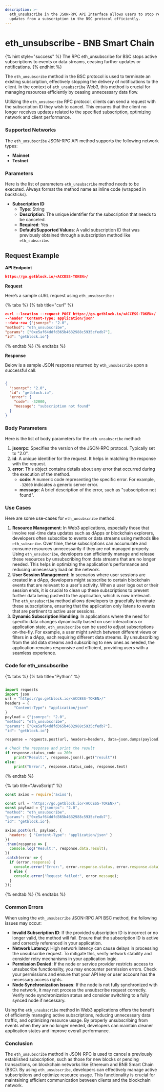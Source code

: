 ```yaml
---
description: >-
  eth_unsubscribe in the JSON-RPC API Interface allows users to stop receiving
  updates from a subscription in the BSC protocol efficiently.
---
```


# eth\_unsubscribe - BNB Smart Chain

{% hint style="success" %}
The RPC eth\_unsubscribe for BSC stops active subscriptions to events or data streams, ceasing further updates or notifications.
{% endhint %}

The `eth_unsubscribe` method in the BSC protocol is used to terminate an existing subscription, effectively stopping the delivery of notifications to the client. In the context of `eth_unsubscribe` Web3, this method is crucial for managing resources efficiently by ceasing unnecessary data flow.

Utilizing the `eth_unsubscribe` RPC protocol, clients can send a request with the subscription ID they wish to cancel. This ensures that the client no longer receives updates related to the specified subscription, optimizing network and client performance.

### Supported Networks

The `eth_unsubscribe` JSON-RPC API method supports the following network types:

* **Mainnet**
* **Testnet**

### Parameters

Here is the list of parameters `eth_unsubscribe` method needs to be executed. Always format the method name as inline code (wrapped in backticks).

* **Subscription ID**
  * **Type**: String
  * **Description**: The unique identifier for the subscription that needs to be canceled.
  * **Required**: Yes
  * **Default/Supported Values**: A valid subscription ID that was previously obtained through a subscription method like `eth_subscribe`.

## Request Example

**API Endpoint**

```json
https://go.getblock.io/<ACCESS-TOKEN>/
```

**Request**

Here’s a sample cURL request using `eth_unsubscribe` :

{% tabs %}
{% tab title="curl" %}
```json
curl --location --request POST https://go.getblock.io/<ACCESS-TOKEN>/
--header 'Content-Type: application/json' 
--data-raw {"jsonrpc": "2.0",
"method": "eth_unsubscribe",
"params": ["0xe5af64ddfd365b4632988c5935cfedb7"],
"id": "getblock.io"}
```
{% endtab %}
{% endtabs %}

**Response**

Below is a sample JSON response returned by `eth_unsubscribe` upon a successful call:

```json

{
  "jsonrpc": "2.0",
  "id": "getblock.io",
  "error": {
    "code": -32000,
    "message": "subscription not found"
  }
}

```

### Body Parameters

Here is the list of body parameters for the `eth_unsubscribe` method:

1. **jsonrpc**: Specifies the version of the JSON-RPC protocol. Typically set to "2.0".
2. **id**: A unique identifier for the request. It helps in matching the response with the request.
3. **error**: This object contains details about any error that occurred during the execution of the method.
   * **code**: A numeric code representing the specific error. For example, `-32000` indicates a generic server error.
   * **message**: A brief description of the error, such as "subscription not found".

### Use Cases

Here are some use-cases for `eth_unsubscribe` method:

1. **Resource Management**: In Web3 applications, especially those that involve real-time data updates such as dApps or blockchain explorers, developers often subscribe to events or data streams using methods like `eth_subscribe`. Over time, these subscriptions can accumulate and consume resources unnecessarily if they are not managed properly. Using `eth_unsubscribe`, developers can efficiently manage and release these resources by unsubscribing from data streams that are no longer needed. This helps in optimizing the application's performance and reducing unnecessary load on the network.
2. **User Session Management**: In scenarios where user sessions are created in a dApp, developers might subscribe to certain blockchain events that are relevant to a user's activity. When a user logs out or their session ends, it is crucial to clean up these subscriptions to prevent further data being pushed to the application, which is now irrelevant. The `eth_unsubscribe` method allows developers to gracefully terminate these subscriptions, ensuring that the application only listens to events that are pertinent to active user sessions.
3. **Dynamic Subscription Handling**: In applications where the need for specific data changes dynamically based on user interactions or application state, `eth_unsubscribe` can be used to adjust subscriptions on-the-fly. For example, a user might switch between different views or filters in a dApp, each requiring different data streams. By unsubscribing from the old data streams and subscribing to new ones as needed, the application remains responsive and efficient, providing users with a seamless experience.

### Code for eth\_unsubscribe

{% tabs %}
{% tab title="Python" %}
```python

import requests
import json
url = "https://go.getblock.io/<ACCESS-TOKEN>/"
headers = {
    "Content-Type": "application/json"
}
payload = {"jsonrpc": "2.0",
"method": "eth_unsubscribe",
"params": ["0xe5af64ddfd365b4632988c5935cfedb7"],
"id": "getblock.io"}

response = requests.post(url, headers=headers, data=json.dumps(payload))

# Check the response and print the result
if response.status_code == 200:
    print("Result:", response.json().get("result"))
else:
    print("Error:", response.status_code, response.text)

```
{% endtab %}

{% tab title="JavaScript" %}
```javascript
const axios = require('axios');

const url = "https://go.getblock.io/<ACCESS-TOKEN>/";
const payload = {"jsonrpc": "2.0",
"method": "eth_unsubscribe",
"params": ["0xe5af64ddfd365b4632988c5935cfedb7"],
"id": "getblock.io"};

axios.post(url, payload, {
  headers: { "Content-Type": "application/json" }
})
.then(response => {
  console.log("Result:", response.data.result);
})
.catch(error => {
  if (error.response) {
    console.error("Error:", error.response.status, error.response.data);
  } else {
    console.error("Request failed:", error.message);
  }
});
```
{% endtab %}
{% endtabs %}

### Common Errors

When using the `eth_unsubscribe` JSON-RPC API BSC method, the following issues may occur:

* **Invalid Subscription ID**: If the provided subscription ID is incorrect or no longer valid, the method will fail. Ensure that the subscription ID is active and correctly referenced in your application.
* **Network Latency**: High network latency can cause delays in processing the unsubscribe request. To mitigate this, verify network stability and consider retry mechanisms in your application logic.
* **Permission Denied**: If the node or service provider restricts access to unsubscribe functionality, you may encounter permission errors. Check your permissions and ensure that your API key or user account has the necessary access rights.
* **Node Synchronization Issues**: If the node is not fully synchronized with the network, it may not process the unsubscribe request correctly. Verify node synchronization status and consider switching to a fully synced node if necessary.

Using the `eth_unsubscribe` method in Web3 applications offers the benefit of efficiently managing active subscriptions, reducing unnecessary data traffic, and optimizing resource usage. By properly unsubscribing from events when they are no longer needed, developers can maintain cleaner application states and improve overall performance.

### Conclusion

The `eth_unsubscribe` method in JSON-RPC is used to cancel a previously established subscription, such as those for new blocks or pending transactions, on blockchain networks like Ethereum and BNB Smart Chain (BSC). By using `eth_unsubscribe`, developers can effectively manage active subscriptions and optimize resource usage. This functionality is crucial for maintaining efficient communication between clients and the blockchain network.
